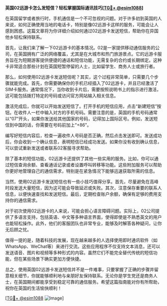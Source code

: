 **英国02远游卡怎么发短信？轻松掌握国际通讯技巧[[TG💪+ @esim1088](https://t.me/s/esim1088)]**

在英国留学或者旅行时，手机通信是一个不可忽视的问题。对于许多初到英国的人来说，如何正确使用当地的电话卡，特别是像02远游卡这样的服务，可能会让人感到困惑。这篇文章将为你详细介绍如何通过02远游卡发送短信，帮助你在异国他乡轻松保持联系。

首先，让我们来了解一下02远游卡的基本情况。02是一家提供移动通信服务的公司，在英国拥有广泛的网络覆盖，尤其是在大城市和热门旅游景点。它的远游卡服务旨在为短期游客提供便捷的通话和短信功能，无需复杂的合约或长期绑定。这种卡非常适合那些计划在英国短暂停留的人士，比如留学生、商务人士或旅行者。

那么，如何使用02远游卡发送短信呢？其实，这个过程非常简单，只需要几个步骤就能完成。首先，你需要确保你的手机已经插入了02远游卡，并且已经激活了SIM卡服务。通常情况下，当你收到卡片后，需要按照说明书上的指示进行激活，这可能包括拨打特定的号码或访问官方网站输入相关信息。

激活完成后，你就可以开始发送短信了。打开手机的短信应用，点击“新建短信”按钮。在收件人一栏中输入对方的手机号码。需要注意的是，英国的手机号码通常以“07”开头，如果你发送给其他国家的号码，记得加上国际区号。例如，发送短信到中国的话，你需要在号码前加上“+86”。

编写好短信内容后，检查一遍收件人号码是否正确，然后点击发送即可。发送成功后，你会收到一个确认信息，表明短信已经成功发送。如果你没有收到确认信息，可以尝试重新发送或者联系02客服寻求帮助。

除了基本的短信功能，02远游卡还提供了其他一些实用的服务。比如，你可以通过短信查询余额、查看通话记录或者设置呼叫转移等功能。这些附加服务可以帮助你更好地管理自己的通信需求，特别是在紧急情况下能够迅速获取所需的信息。

当然，使用02远游卡发送短信也有一些小技巧值得分享。首先，尽量避免在高峰时段发送大量短信，因为这可能会导致延迟或失败。其次，注意保存重要的联系人信息，以便快速查找和发送短信。最后，定期检查账户余额，确保有足够的费用支持你的通信需求。

对于初次使用02远游卡的人来说，可能会担心语言障碍问题。实际上，02公司提供了多语言支持，包括英语、中文等多种语言界面，使得即使是不熟悉英文的用户也能轻松操作。此外，他们的客服团队也非常专业，能够及时解答各种疑问，让你无后顾之忧。

值得一提的是，随着科技的发展，现在越来越多的人选择使用即时通讯软件（如WhatsApp、WeChat等）来进行交流。这些应用程序不仅支持文本消息，还可以发送语音、图片和视频等多种形式的内容。虽然它们不能完全替代传统的短信功能，但在某些场景下确实更加方便快捷。

总之，使用英国02远游卡发送短信并不是一件难事，只要掌握了正确的步骤并留意相关细节，你就能够顺利地与亲朋好友保持联系。无论你是学生党还是商务人士，在英国期间都能享受到稳定可靠的通信服务。希望这篇指南能对你有所帮助，祝你在英国的生活愉快顺利！

[[TG💪+ @esim1088](https://t.me/s/esim1088) ![Image](https://i.postimg.cc/4NQfJmqS/Snipaste-2025-05-13-00-14-12.png)]